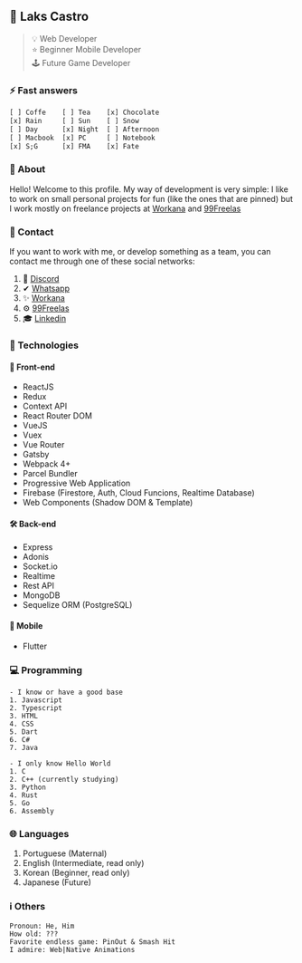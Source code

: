 ## 📌 Laks Castro
> 💡 Web Developer  
> ⭐ Beginner Mobile Developer  
> 🕹 Future Game Developer

### ⚡ Fast answers
```dart
[ ] Coffe    [ ] Tea    [x] Chocolate
[x] Rain     [ ] Sun    [ ] Snow
[ ] Day      [x] Night  [ ] Afternoon
[ ] Macbook  [x] PC     [ ] Notebook
[x] S;G      [x] FMA    [x] Fate
```

### 💎 About
Hello! Welcome to this profile. My way of development is very simple: I like to work on small personal projects for fun (like the ones that are pinned) but I work mostly on freelance projects at [Workana](https://www.workana.com/freelancer/80b3d81eb99245381c7320dedc76f0b8?ref=user_dropdown) and [99Freelas](https://www.99freelas.com.br/user/Laks-Castro)

### 💛 Contact
If you want to work with me, or develop something as a team, you can contact me through one of these social networks:
1. 📱 [Discord]()
2. ✔ [Whatsapp](https://api.whatsapp.com/send?phone=5569984320427)
3. ✨ [Workana](https://www.workana.com/freelancer/80b3d81eb99245381c7320dedc76f0b8?ref=user_dropdown)
4. ⚙️ [99Freelas](https://www.99freelas.com.br/user/Laks-Castro)
3. 🎓 [Linkedin](https://www.linkedin.com/in/lakscastro)

### 🎈 Technologies
#### 🧿 Front-end
- ReactJS
- Redux
- Context API
- React Router DOM
- VueJS
- Vuex
- Vue Router
- Gatsby
- Webpack 4+
- Parcel Bundler
- Progressive Web Application
- Firebase (Firestore, Auth, Cloud Funcions, Realtime Database)
- Web Components (Shadow DOM & Template)

#### 🛠 Back-end
- Express
- Adonis
- Socket.io
- Realtime
- Rest API
- MongoDB
- Sequelize ORM (PostgreSQL)

#### 🧪 Mobile
- Flutter

### 💻 Programming
```
- I know or have a good base
1. Javascript
2. Typescript
3. HTML
4. CSS
5. Dart
6. C#
7. Java
```
```
- I only know Hello World
1. C
2. C++ (currently studying)
3. Python
4. Rust
5. Go
6. Assembly
```

### 🌐 Languages
1. Portuguese (Maternal)
2. English (Intermediate, read only)
3. Korean (Beginner, read only)
4. Japanese (Future)

### ℹ️ Others
```
Pronoun: He, Him
How old: ???
Favorite endless game: PinOut & Smash Hit
I admire: Web|Native Animations
```
